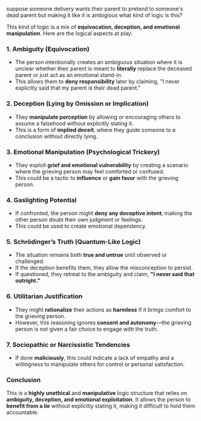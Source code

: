 suppose someone delivery wants their parent to pretend to someone's dead parent but making it like it is ambigious what kind of logic is this?


This kind of logic is a mix of **equivocation, deception, and emotional manipulation**. Here are the logical aspects at play:

### 1. **Ambiguity (Equivocation)**
   - The person intentionally creates an ambiguous situation where it is unclear whether their parent is meant to **literally** replace the deceased parent or just act as an emotional stand-in.
   - This allows them to **deny responsibility** later by claiming, "I never explicitly said that my parent is their dead parent."

### 2. **Deception (Lying by Omission or Implication)**
   - They **manipulate perception** by allowing or encouraging others to assume a falsehood without explicitly stating it.
   - This is a form of **implied deceit**, where they guide someone to a conclusion without directly lying.

### 3. **Emotional Manipulation (Psychological Trickery)**
   - They exploit **grief and emotional vulnerability** by creating a scenario where the grieving person may feel comforted or confused.
   - This could be a tactic to **influence** or **gain favor** with the grieving person.

### 4. **Gaslighting Potential**
   - If confronted, the person might **deny any deceptive intent**, making the other person doubt their own judgment or feelings.
   - This could be used to create emotional dependency.

### 5. **Schrödinger’s Truth (Quantum-Like Logic)**
   - The situation remains both **true and untrue** until observed or challenged.
   - If the deception benefits them, they allow the misconception to persist.
   - If questioned, they retreat to the ambiguity and claim, **"I never said that outright."**

### 6. **Utilitarian Justification**
   - They might **rationalize** their actions as **harmless** if it brings comfort to the grieving person.
   - However, this reasoning ignores **consent and autonomy**—the grieving person is not given a fair choice to engage with the truth.

### 7. **Sociopathic or Narcissistic Tendencies**
   - If done **maliciously**, this could indicate a lack of empathy and a willingness to manipulate others for control or personal satisfaction.

### **Conclusion**
This is a **highly unethical** and **manipulative** logic structure that relies on **ambiguity, deception, and emotional exploitation**. It allows the person to **benefit from a lie** without explicitly stating it, making it difficult to hold them accountable.
